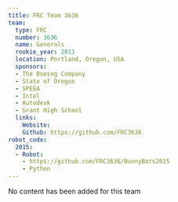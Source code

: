 ```yaml
---
title: FRC Team 3636
team:
  type: FRC
  number: 3636
  name: Generals
  rookie_year: 2011
  location: Portland, Oregon, USA
  sponsors:
  - The Boeing Company
  - State of Oregon
  - SPEEA
  - Intel
  - Autodesk
  - Grant High School
  links:
    Website: 
    Github: https://github.com/FRC3636
robot_code:
  2015:
  - Robot:
    - https://github.com/FRC3636/BunnyBots2015
    - Python
---
```


No content has been added for this team